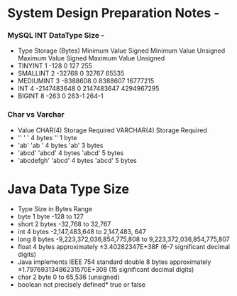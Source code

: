 # System Design Preparation Notes - 

### MySQL INT DataType Size - 
* Type	Storage (Bytes)	Minimum Value Signed	Minimum Value Unsigned	Maximum Value Signed	Maximum Value Unsigned
* TINYINT	1	-128	0	127	255
* SMALLINT	2	-32768	0	32767	65535
* MEDIUMINT	3	-8388608	0	8388607	16777215
* INT	4	-2147483648	0	2147483647	4294967295
* BIGINT	8	-263	0	263-1	264-1


### Char vs Varchar
* Value	CHAR(4)	Storage Required	VARCHAR(4)	Storage Required
* ''	'    '	4 bytes	''	1 byte
* 'ab'	'ab  '	4 bytes	'ab'	3 bytes
* 'abcd'	'abcd'	4 bytes	'abcd'	5 bytes
* 'abcdefgh'	'abcd'	4 bytes	'abcd'	5 bytes

# Java Data Type Size 
* Type	Size in Bytes	Range
* byte	1 byte	-128 to 127
* short	2 bytes	-32,768 to 32,767
* int	4 bytes	-2,147,483,648 to 2,147,483, 647
* long	8 bytes	-9,223,372,036,854,775,808 to 9,223,372,036,854,775,807
* float	4 bytes	approximately ±3.40282347E+38F (6-7 significant decimal digits)
* Java implements IEEE 754 standard double	8 bytes	approximately ±1.79769313486231570E+308 (15 significant decimal digits)
* char	2 byte	0 to 65,536 (unsigned)
* boolean	not precisely defined*	true or false
